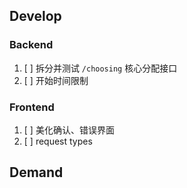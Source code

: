 ## Develop

### Backend

1. [ ] 拆分并测试 `/choosing` 核心分配接口
2. [ ] 开始时间限制

### Frontend

1. [ ] 美化确认、错误界面
2. [ ] request types

## Demand
